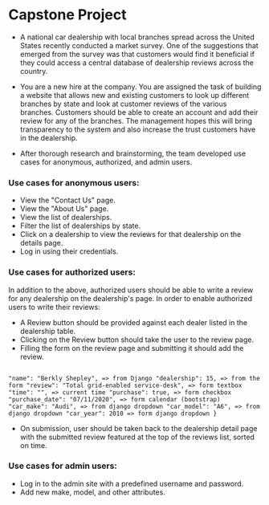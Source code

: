 # Capstone Project

* A national car dealership with local branches spread across the United States recently conducted a market survey. One of the suggestions that emerged from the survey was that customers would find it beneficial if they could access a central database of dealership reviews across the country.

* You are a new hire at the company. You are assigned the task of building a website that allows new and existing customers to look up different branches by state and look at customer reviews of the various branches. Customers should be able to create an account and add their review for any of the branches. The management hopes this will bring transparency to the system and also increase the trust customers have in the dealership.

* After thorough research and brainstorming, the team developed use cases for anonymous, authorized, and admin users.

### Use cases for anonymous users:

* View the "Contact Us" page.
* View the "About Us" page.
* View the list of dealerships.
* Filter the list of dealerships by state.
* Click on a dealership to view the reviews for that dealership on the details page.
* Log in using their credentials.

### Use cases for authorized users: 
In addition to the above, authorized users should be able to write a review for any dealership on the dealership's page. In order to enable authorized users to write their reviews:

* A Review button should be provided against each dealer listed in the dealership table.
* Clicking on the Review button should take the user to the review page.
* Filling the form on the review page and submitting it should add the review. 
```{ "user_id": 1, 

"name": "Berkly Shepley", => from Django "dealership": 15, => from the form "review": "Total grid-enabled service-desk", => form textbox "time": "", => current time "purchase": true, => form checkbox "purchase_date": "07/11/2020", => form calendar (bootstrap) "car_make": "Audi", => from django dropdown "car_model": "A6", => from django dropdown "car_year": 2010 => form django dropdown } 

```

* On submission, user should be taken back to the dealership detail page with the submitted review featured at the top of the reviews list, sorted on time.

### Use cases for admin users:

* Log in to the admin site with a predefined username and password.
* Add new make, model, and other attributes.